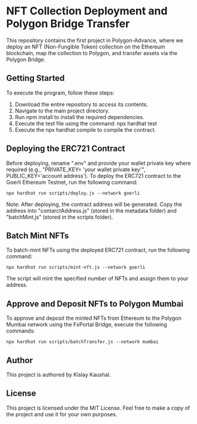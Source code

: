 # NFT Collection Deployment and Polygon Bridge Transfer
This repository contains the first project in Polygon-Advance, where we deploy an NFT (Non-Fungible Token) collection on the Ethereum blockchain, map the collection to Polygon, and transfer assets via the Polygon Bridge.

## Getting Started
To execute the program, follow these steps:

1. Download the entire repository to access its contents.
2. Navigate to the main project directory.
3. Run npm install to install the required dependencies.
4. Execute the test file using the command: npx hardhat test
5. Execute the npx hardhat compile to compile the contract.
## Deploying the ERC721 Contract
Before deploying, rename   ".env" and provide your wallet private key where required (e.g., "PRIVATE_KEY= 'your wallet private key'", PUBLIC_KEY='account address'). To deploy the ERC721 contract to the Goerli Ethereum Testnet, run the following command:

```
npx hardhat run scripts/deploy.js --network goerli
```
Note: After deploying, the contract address will be generated. Copy the address into "contarctAddress.js" (stored in the metadata folder) and "batchMint.js" (stored in the scripts folder).

## Batch Mint NFTs
To batch-mint NFTs using the deployed ERC721 contract, run the following command:

```
npx hardhat run scripts/mint-nft.js --network goerli
```
The script will mint the specified number of NFTs and assign them to your address.

## Approve and Deposit NFTs to Polygon Mumbai
To approve and deposit the minted NFTs from Ethereum to the Polygon Mumbai network using the FxPortal Bridge, execute the following commands:

```
npx hardhat run scripts/batchTransfer.js --network mumbai
```
## Author
This project is authored by Kislay Kaushal.

## License
This project is licensed under the MIT License. Feel free to make a copy of the project and use it for your own purposes.




